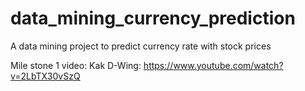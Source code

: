 # data_mining_currency_prediction
 A data mining project to predict currency rate with stock prices

Mile stone 1 video:
Kak D-Wing: https://www.youtube.com/watch?v=2LbTX30vSzQ
